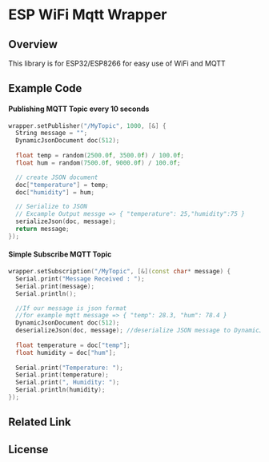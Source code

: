 # ESP WiFi Mqtt Wrapper

## Overview
This library is for ESP32/ESP8266 for easy use of WiFi and MQTT


## Example Code

#### Publishing MQTT Topic every 10 seconds
```cpp
wrapper.setPublisher("/MyTopic", 1000, [&] {
  String message = "";
  DynamicJsonDocument doc(512);
  
  float temp = random(2500.0f, 3500.0f) / 100.0f;
  float hum = random(7500.0f, 9000.0f) / 100.0f;

  // create JSON document
  doc["temperature"] = temp;
  doc["humidity"] = hum;

  // Serialize to JSON
  // Excample Output messge => { "temperature": 25,"humidity":75 }
  serializeJson(doc, message);
  return message;
});
```


#### Simple Subscribe MQTT Topic
```cpp
wrapper.setSubscription("/MyTopic", [&](const char* message) {
  Serial.print("Message Received : ");
  Serial.print(message);
  Serial.println();

  //If our message is json format
  //for example mqtt message => { "temp": 28.3, "hum": 78.4 }
  DynamicJsonDocument doc(512);
  deserializeJson(doc, message); //deserialize JSON message to DynamicJsonDocument
  
  float temperature = doc["temp"];
  float humidity = doc["hum"];
  
  Serial.print("Temperature: ");
  Serial.print(temperature);
  Serial.print(", Humidity: ");
  Serial.println(humidity);
});
```

## Related Link


## License

